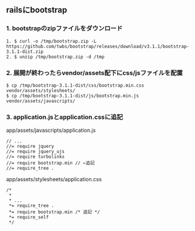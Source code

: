 ## railsにbootstrap

### 1. bootstrapのzipファイルをダウンロード
```
1. $ curl -o /tmp/bootstrap.zip -L https://github.com/twbs/bootstrap/releases/download/v3.1.1/bootstrap-3.1.1-dist.zip
2. $ unzip /tmp/bootstrap.zip -d /tmp
```
### 2. 展開が終わったらvendor/assets配下にcss/jsファイルを配置
```
$ cp /tmp/bootstrap-3.1.1-dist/css/bootstrap.min.css vendor/assets/stylesheets/
$ cp /tmp/bootstrap-3.1.1-dist/js/bootstrap.min.js vendor/assets/javascripts/
```

### 3. application.jsとapplication.cssに追記

app/assets/javascripts/application.js

```
// ...
//= require jquery
//= require jquery_ujs
//= require turbolinks
//= require bootstrap.min // ←追記
//= require_tree .
```

app/assets/stylesheets/application.css

```
/*
 *
 * ...
 *= require_tree .
 *= require bootstrap.min /* 追記 */
 *= require_self
 */
```
